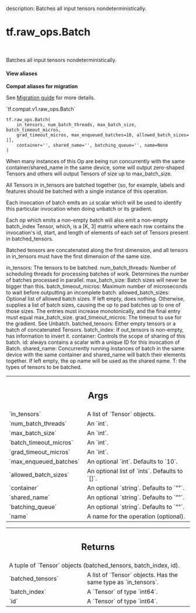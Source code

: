 description: Batches all input tensors nondeterministically.

<div itemscope itemtype="http://developers.google.com/ReferenceObject">
<meta itemprop="name" content="tf.raw_ops.Batch" />
<meta itemprop="path" content="Stable" />
</div>

# tf.raw_ops.Batch

<!-- Insert buttons and diff -->

<table class="tfo-notebook-buttons tfo-api nocontent" align="left">

</table>



Batches all input tensors nondeterministically.

<section class="expandable">
  <h4 class="showalways">View aliases</h4>
  <p>
<b>Compat aliases for migration</b>
<p>See
<a href="https://www.tensorflow.org/guide/migrate">Migration guide</a> for
more details.</p>
<p>`tf.compat.v1.raw_ops.Batch`</p>
</p>
</section>

<pre class="devsite-click-to-copy prettyprint lang-py tfo-signature-link">
<code>tf.raw_ops.Batch(
    in_tensors, num_batch_threads, max_batch_size, batch_timeout_micros,
    grad_timeout_micros, max_enqueued_batches=10, allowed_batch_sizes=[],
    container='', shared_name='', batching_queue='', name=None
)
</code></pre>



<!-- Placeholder for "Used in" -->

When many instances of this Op are being run concurrently with the same
container/shared_name in the same device, some will output zero-shaped Tensors
and others will output Tensors of size up to max_batch_size.

All Tensors in in_tensors are batched together (so, for example, labels and
features should be batched with a single instance of this operation.

Each invocation of batch emits an `id` scalar which will be used to identify
this particular invocation when doing unbatch or its gradient.

Each op which emits a non-empty batch will also emit a non-empty batch_index
Tensor, which, is a [K, 3] matrix where each row contains the invocation's id,
start, and length of elements of each set of Tensors present in batched_tensors.

Batched tensors are concatenated along the first dimension, and all tensors in
in_tensors must have the first dimension of the same size.

in_tensors: The tensors to be batched.
num_batch_threads: Number of scheduling threads for processing batches of work.
 Determines the number of batches processed in parallel.
max_batch_size: Batch sizes will never be bigger than this.
batch_timeout_micros: Maximum number of microseconds to wait before outputting
 an incomplete batch.
allowed_batch_sizes: Optional list of allowed batch sizes. If left empty, does
 nothing. Otherwise, supplies a list of batch sizes, causing the op to pad
 batches up to one of those sizes. The entries must increase monotonically, and
 the final entry must equal max_batch_size.
grad_timeout_micros: The timeout to use for the gradient. See Unbatch.
batched_tensors: Either empty tensors or a batch of concatenated Tensors.
batch_index: If out_tensors is non-empty, has information to invert it.
container: Controls the scope of sharing of this batch.
id: always contains a scalar with a unique ID for this invocation of Batch.
shared_name: Concurrently running instances of batch in the same device with the
 same container and shared_name will batch their elements together. If left
 empty, the op name will be used as the shared name.
T: the types of tensors to be batched.

<!-- Tabular view -->
 <table class="responsive fixed orange">
<colgroup><col width="214px"><col></colgroup>
<tr><th colspan="2"><h2 class="add-link">Args</h2></th></tr>

<tr>
<td>
`in_tensors`
</td>
<td>
A list of `Tensor` objects.
</td>
</tr><tr>
<td>
`num_batch_threads`
</td>
<td>
An `int`.
</td>
</tr><tr>
<td>
`max_batch_size`
</td>
<td>
An `int`.
</td>
</tr><tr>
<td>
`batch_timeout_micros`
</td>
<td>
An `int`.
</td>
</tr><tr>
<td>
`grad_timeout_micros`
</td>
<td>
An `int`.
</td>
</tr><tr>
<td>
`max_enqueued_batches`
</td>
<td>
An optional `int`. Defaults to `10`.
</td>
</tr><tr>
<td>
`allowed_batch_sizes`
</td>
<td>
An optional list of `ints`. Defaults to `[]`.
</td>
</tr><tr>
<td>
`container`
</td>
<td>
An optional `string`. Defaults to `""`.
</td>
</tr><tr>
<td>
`shared_name`
</td>
<td>
An optional `string`. Defaults to `""`.
</td>
</tr><tr>
<td>
`batching_queue`
</td>
<td>
An optional `string`. Defaults to `""`.
</td>
</tr><tr>
<td>
`name`
</td>
<td>
A name for the operation (optional).
</td>
</tr>
</table>



<!-- Tabular view -->
 <table class="responsive fixed orange">
<colgroup><col width="214px"><col></colgroup>
<tr><th colspan="2"><h2 class="add-link">Returns</h2></th></tr>
<tr class="alt">
<td colspan="2">
A tuple of `Tensor` objects (batched_tensors, batch_index, id).
</td>
</tr>
<tr>
<td>
`batched_tensors`
</td>
<td>
A list of `Tensor` objects. Has the same type as `in_tensors`.
</td>
</tr><tr>
<td>
`batch_index`
</td>
<td>
A `Tensor` of type `int64`.
</td>
</tr><tr>
<td>
`id`
</td>
<td>
A `Tensor` of type `int64`.
</td>
</tr>
</table>

